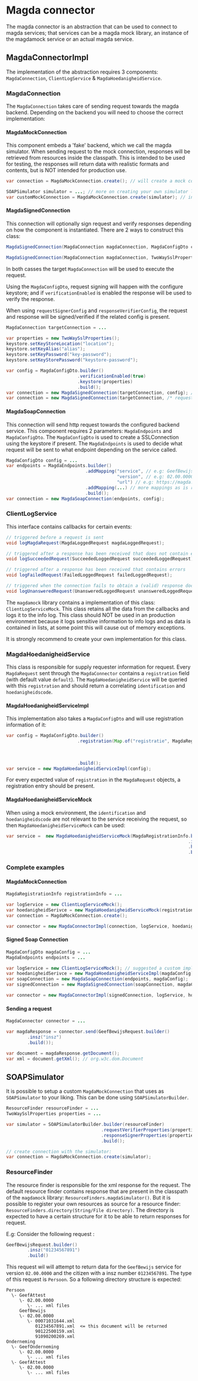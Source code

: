 # Magda connector

The magda connector is an abstraction that can be used to connect to magda services; that services can be a magda mock library, an instance of the magdamock service or an actual magda service.

## MagdaConnectorImpl

The implementation of the abstraction requires 3 components: `MagdaConnection`, `ClientLogService` & `MagdaHoedanigheidService`.

### MagdaConnection

The `MagdaConnection` takes care of sending request towards the magda backend. Depending on the backend you will need to choose the correct implementation:

#### MagdaMockConnection

This component embeds a 'fake' backend, which we call the magda simulator. When sending request to the mock connection, responses will be retrieved from resources inside the classpath. This is intended to be used for testing, the responses will return data with realistic formats and contents, but is NOT intended for production use.

```java
var connection = MagdaMockConnection.create(); // will create a mock connection with the default simulator

SOAPSimulator simulator = ...; // more on creating your own simulator later
var customMockConnection = MagdaMockConnection.create(simulator); // initialize with a custom simulator
```

#### MagdaSignedConnection

This connection will optionally sign request and verify responses depending on how the component is instantiated. There are 2 ways to construct this class:

```java
MagdaSignedConnection(MagdaConnection magdaConnection, MagdaConfigDto config) throws TwoWaySslException

MagdaSignedConnection(MagdaConnection magdaConnection, TwoWaySslProperties requestSignerConfig, TwoWaySslProperties responseVerifierConfig) throws TwoWaySslException
```

In both casses the target `MagdaConnection` will be used to execute the request.

Using the `MagdaConfigDto`, request signing will happen with the configure keystore; and if `verificationEnabled` is enabled the response will be used to verify the response.

When using `requestSignerConfig` and `responseVerifierConfig`, the request and response will be signed/verified if the related config is present.

```java
MagdaConnection targetConnection = ...

var properties = new TwoWaySslProperties();
keystore.setKeyStoreLocation("location");
keystore.setKeyAlias("alias");
keystore.setKeyPassword("key-password");
keystore.setKeyStorePassword("keystore-password");

var config = MagdaConfigDto.builder()
                           .verificationEnabled(true)
                           .keystore(properties)
                           .build();
var connection = new MagdaSignedConnection(targetConnection, config); // using config
var connection = new MagdaSignedConnection(targetConnection, /* request */ properties, /* response */ properties);
```

#### MagdaSoapConnection

This connection will send http request towards the configured backend service. This component requires 2 parameters: `MagdaEndpoints` and `MagdaConfigDto`. The `MagdaConfigDto` is used to create a SSLConnection using the keystore if present. The `MagdaEndpoints` is used to decide what request will be sent to what endpoint depending on the service called.

```java
MagdaConfigDto config = ...
var endpoints = MagdaEndpoints.builder()
                              .addMapping("service", // e.g: GeefBewijs
                                          "version", // e.g: 02.00.0000
                                          "url") // e.g: https://magda.be/Magda-02.00/soap/WebService
                              .addMapping(...) // more mappings as is required
                              .build();
var connection = new MagdaSoapConnection(endpoints, config);
```

### ClientLogService

This interface contains callbacks for certain events:

```java
// triggered before a request is sent
void logMagdaRequest(MagdaLoggedRequest magdaLoggedRequest);

// triggered after a response has been received that does not contain errors
void logSucceededRequest(SucceededLoggedRequest succeededLoggedRequest);

// triggered after a response has been received that contains errors
void logFailedRequest(FailedLoggedRequest failedLoggedRequest);

// triggered when the connection fails to obtain a (valid) response document
void logUnansweredRequest(UnansweredLoggedRequest unansweredLoggedRequest);
```

The `magdamock` library contains a implementation of this class: `ClientLogServiceMock`. This class retains all the data from the callbacks and logs it to the info log. This class should NOT be used in an production environment because it logs sensitive information to info logs and as data is contained in lists, at some point this will cause out of memory exceptions.

It is strongly recommend to create your own implementation for this class.

### MagdaHoedanigheidService

This class is responsible for supply requester information for request. Every `MagdaRequest` sent through the `MagdaConnector` contains a `registration` field (with default value `default`). The `MagdaHoedanigheidService` will be queried with this `registration` and should return a correlating `identification` and `hoedanigheidscode`.

#### MagdaHoedanigheidServiceImpl

This implementation also takes a `MagdaConfigDto` and will use registration information of it:

```java
var config = MagdaConfigDto.builder()
                           .registration(Map.of("registratie", MagdaRegistrationConfigDto.builder()
	                                                                                     .identification("identification")
	                                                                                     .hoedanigheidscode("hoedanigheidscode")
	                                                                                     .build()))
                           .build();
var service = new MagdaHoedanigheidServiceImpl(config);
```

For every expected value of `registration` in the `MagdaRequest` objects, a registration entry should be present.

#### MagdaHoedanigheidServiceMock

When using a mock environment, the `identification` and `hoedanigheidscode` are not relevant to the service receiving the request, so then `MagdaHoedanigheidServiceMock` can be used:

```java
var service =  new MagdaHoedanigheidServiceMock(MagdaRegistrationInfo.builder()
                                                                     .identification("identification")
                                                                     .hoedanigheidscode("hoedanigheidscode"))
                                                                     .build();
```

### Complete examples

#### MagdaMockConnection

```java
MagdaRegistrationInfo registrationInfo = ...

var logService = new ClientLogServiceMock();
var hoedanigheidSerivce = new MagdaHoedanigheidServiceMock(registrationInfo);
var connection = MagdaMockConnection.create();

var connector = new MagdaConnectorImpl(connection, logService, hoedanigheidService);
```

#### Signed Soap Connection

```java
MagdaConfigDto magdaConfig = ...
MagdaEndpoints endpoints = ...

var logService = new ClientLogServiceMock(); // suggested a custom implementation here
var hoedanigheidSerivce = new MagdaHoedanigheidServiceImpl(magdaConfig);
var soapConnection = new MagdaSoapConnection(endpoints, magdaConfig);
var signedConnection = new MagdaSignedConnection(soapConnection, magdaConfig);

var connector = new MagdaConnectorImpl(signedConnection, logService, hoedanigheidService);
```

#### Sending a request

```java
MagdaConnector connector = ...

var magdaResponse = connector.send(GeefBewijsRequest.builder()
        .insz("insz")
        .build());

var document = magdaResponse.getDocument();
var xml = document.getXml(); // org.w3c.dom.Document
```

## SOAPSimulator

It is possible to setup a custom `MagdaMockConnection` that uses as `SOAPSimulator` to your liking. This can be done using `SOAPSimulatorBuilder`.

```java
ResourceFinder resourceFinder = ...
TwoWaySslProperties properties = ...

var simulator = SOAPSimulatorBuilder.builder(resourceFinder)
                                    .requestVerifierProperties(properties) // optional; will verify the request signature is set
                                    .responseSignerProperties(properties) // optional; will sign the response if set
                                    .build();

// create connection with the simulator:
var connection = MagdaMockConnection.create(simulator);
```

### ResourceFinder

The resource finder is responsible for the xml response for the request. The default resource finder contains response that are present in the classpath of the `magdamock` library: `ResourceFinders.magdaSimulator()`. But it is possible to register your own resources as source for a resource finder: `ResourceFinders.directory(String/File directory)`. The directory is expected to have a certain structure for it to be able to return responses for request.

E.g:
Consider the following request :

```java
GeefBewijsRequest.builder()
        .insz("01234567891")
        .build()
```

This request wil will attempt to return data for the `GeefBewijs` service for version `02.00.0000` and the citizen with a insz number `01234567891`. The type of this request is `Persoon`. So a following directory structure is expected:

```
Persoon
  \- GeefAttest
     \- 02.00.0000
        \- ... xml files
     GeefBewijs
     \- 02.00.0000
        \- 00071031644.xml
           01234567891.xml  <= this document will be returned
           90122500159.xml
           91090200269.xml
Onderneming
  \- GeefOnderneming
     \- 02.00.0000
        \- ... xml files
  \- GeefAttest
     \- 02.00.0000
        \- ... xml files
```
